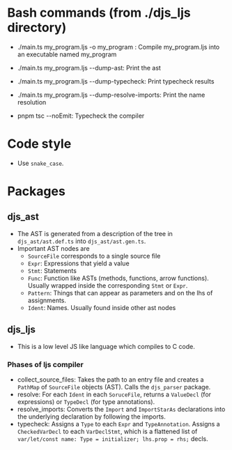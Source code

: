 # Bash commands (from ./djs_ljs directory)
- ./main.ts my_program.ljs -o my_program : Compile my_program.ljs into an executable named my_program

- ./main.ts my_program.ljs --dump-ast: Print the ast
- ./main.ts my_program.ljs --dump-typecheck: Print typecheck results
- ./main.ts my_program.ljs --dump-resolve-imports: Print the name resolution
- pnpm tsc --noEmit: Typecheck the compiler


# Code style
- Use `snake_case`.

# Packages

## djs_ast
- The AST is generated from a description of the tree in
`djs_ast/ast.def.ts` into `djs_ast/ast.gen.ts`.
- Important AST nodes are
  - `SourceFile` corresponds to a single source file
  - `Expr`: Expressions that yield a value
  - `Stmt`: Statements
  - `Func`: Function like ASTs (methods, functions, arrow functions).
            Usually wrapped inside the corresponding `Stmt` or `Expr`.
  - `Pattern`: Things that can appear as parameters and on the lhs of
    assignments.
  - `Ident`: Names. Usually found inside other ast nodes


## djs_ljs
- This is a low level JS like language which compiles to C code.
### Phases of ljs compiler
- collect_source_files: Takes the path to an entry file and creates a
  `PathMap` of `SourceFile` objects (AST). Calls the `djs_parser` package.
- resolve: For each `Ident` in each `SoruceFile`, returns a
`ValueDecl` (for expressions) or `TypeDecl` (for type annotations).
- resolve_imports: Converts the `Import` and `ImportStarAs` declarations
into the underlying declaration by following the imports.
- typecheck: Assigns a `Type` to each `Expr` and `TypeAnnotation`.
Assigns a `CheckedVarDecl` to each `VarDeclStmt`, which is a flattened
list of `var/let/const name: Type = initializer; lhs.prop = rhs;` decls.
